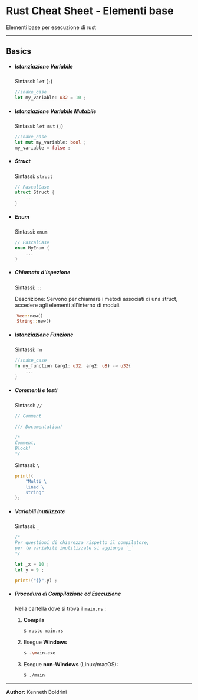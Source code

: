 # Rust Cheat Sheet - Elementi base
Elementi base per esecuzione di rust
	
---
## **Basics**
	
- ##### Istanziazione Variabile
	
	Sintassi: `let` (`;`)
	
	```Rust
	//snake_case
	let my_variable: u32 = 10 ;
	```
	
- ##### Istanziazione Variabile Mutabile
	
	Sintassi: `let mut` (`;`)
	
	```Rust
	//snake_case
	let mut my_variable: bool ;
	my_variable = false ;
	```
	
- ##### Struct
	
	Sintassi: `struct`
		
	```Rust
	// PascalCase
	struct Struct {
		...
	}
	```
	
- ##### Enum
	
	Sintassi: `enum`
	
	```Rust
	// PascalCase
	enum MyEnum {
		...
	}
	```
	
- ##### Chiamata d'ispezione
	
	Sintassi: `::`
	
	Descrizione: Servono per chiamare i metodi associati di una struct, accedere agli elementi all'interno di moduli.
	
``` Rust
	Vec::new()
	String::new()
```
	
- ##### Istanziazione Funzione
	
	Sintassi: `fn`
	
	```Rust
	//snake_case
	fn my_function (arg1: u32, arg2: u8) -> u32{
		...
	}
	```
	
- ##### Commenti e testi
	
	Sintassi: `//`
	
	```Rust
	// Comment
	
	/// Documentation!
	
	/*
	Comment,
	Block!
	*/
	```
	
	Sintassi: `\`
	
	```Rust
	print!(
		"Multi \
		lined \ 
		string"
	);
	```
	
- ##### Variabili inutilizzate
	
	Sintassi: `_`
	
	```Rust
	/*
	Per questioni di chiarezza rispetto il compilatore, 
	per le variabili inutilizzate si aggiunge `_`
	*/
	
	let _x = 10 ;
	let y = 9 ;
	
	print!("{}",y) ;
	```
	
- ##### Procedura di Compilazione ed Esecuzione
	
	Nella cartella dove si trova il `main.rs` :
	
	1. **Compila**
		```sh
	   $ rustc main.rs
	   ```
	2. Esegue **Windows**
		```sh
	   $ .\main.exe
	   ```  
	3. Esegue **non-Windows** (Linux/macOS):
		```sh
	   $ ./main
	   ```     
	
	
---
	
**Author:** Kenneth Boldrini
